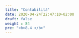 ```yaml
---
title: "Contabilità"
date: 2020-04-24T22:47:10+02:00
draft: false
weight : 84
pre: "<b>8.4 </b>"
---
```



